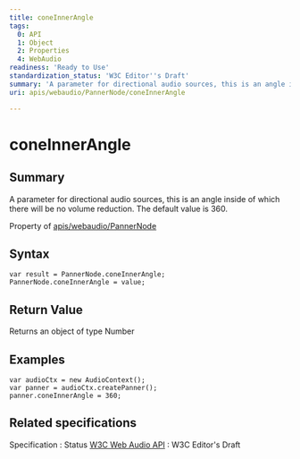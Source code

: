 ```yaml
---
title: coneInnerAngle
tags:
  0: API
  1: Object
  2: Properties
  4: WebAudio
readiness: 'Ready to Use'
standardization_status: 'W3C Editor''s Draft'
summary: 'A parameter for directional audio sources, this is an angle inside of which there will be no volume reduction. The default value is 360.'
uri: apis/webaudio/PannerNode/coneInnerAngle

---
```

# coneInnerAngle

## Summary

A parameter for directional audio sources, this is an angle inside of which there will be no volume reduction. The default value is 360.

<span data-meta="applies_to" data-type="key">Property of <span data-type="value">[apis/webaudio/PannerNode](/apis/webaudio/PannerNode)</span></span>

## Syntax

``` {.js}
var result = PannerNode.coneInnerAngle;
PannerNode.coneInnerAngle = value;
```

## Return Value

<span data-meta="return" data-type="key">Returns an object of type <span data-type="value">Number</span></span>

## Examples

``` {.js}
var audioCtx = new AudioContext();
var panner = audioCtx.createPanner();
panner.coneInnerAngle = 360;
```

## Related specifications

Specification
:   Status
[W3C Web Audio API](http://webaudio.github.io/web-audio-api/)
:   W3C Editor's Draft

